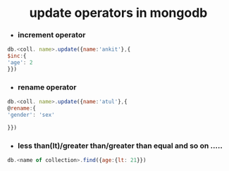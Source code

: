 <h1 align="center">update operators in mongodb</h1>

  - ### increment operator
  ``` js
  db.<coll. name>.update({name:'ankit'},{
  $inc:{
  'age': 2
  }})
  ```
  - ### rename operator
  ``` js
  db.<coll. name>.update({name:'atul'},{
  @rename:{
  'gender': 'sex'
  
  }})
  ```
  - ### less than(lt)/greater than<gt>/greater than equal<gte> and so on .....
  ```js
  db.<name of collection>.find({age:{lt: 21}})
  ```
